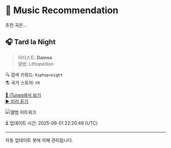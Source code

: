 
# 🎵 Music Recommendation

추천 곡은...

## 🎧 Tard la Night  
> 아티스트: **Damso**  
> 앨범: _Lithopédion_  

🔍 검색 키워드: `hiphop+night`  
🌎 국가 스토어: `FR`

[🔗 iTunes에서 보기](https://music.apple.com/fr/album/tard-la-night/1390522252?i=1390522481&uo=4)  
[▶️ 미리 듣기](https://audio-ssl.itunes.apple.com/itunes-assets/AudioPreview122/v4/60/95/d4/6095d4b8-f54b-66bb-2a84-3feff59b8434/mzaf_13190427582156629344.plus.aac.p.m4a)

![앨범 아트워크](https://is1-ssl.mzstatic.com/image/thumb/Music112/v4/03/c3/3a/03c33a01-4043-9dc7-0937-c4296d1bb70b/18UMGIM26877.rgb.jpg/100x100bb.jpg)

⏳ 업데이트 시간: 2025-09-01 22:20:49 (UTC)

---
자동 업데이트 봇에 의해 관리됩니다.

